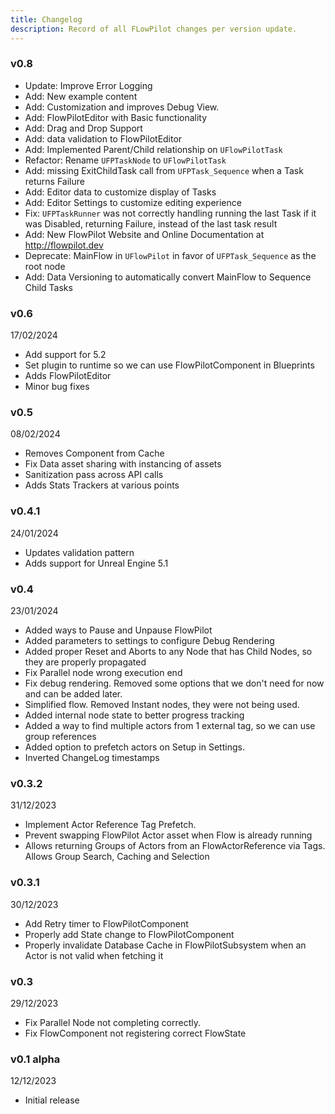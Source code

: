 ```yaml
---
title: Changelog
description: Record of all FLowPilot changes per version update.
---
```


### v0.8

- Update: Improve Error Logging
- Add: New example content
- Add: Customization and improves Debug View.
- Add: FlowPilotEditor with Basic functionality
- Add: Drag and Drop Support
- Add: data validation to FlowPilotEditor
- Add: Implemented Parent/Child relationship on `UFlowPilotTask`
- Refactor: Rename `UFPTaskNode` to `UFlowPilotTask`
- Add: missing ExitChildTask call from `UFPTask_Sequence` when a Task returns Failure
- Add: Editor data to customize display of Tasks
- Add: Editor Settings to customize editing experience
- Fix: `UFPTaskRunner` was not correctly handling running the last Task if it was Disabled, returning Failure, instead of the last task result
- Add: New FlowPilot Website and Online Documentation at <http://flowpilot.dev>
- Deprecate: MainFlow in `UFlowPilot` in favor of `UFPTask_Sequence` as the root node
- Add: Data Versioning to automatically convert MainFlow to Sequence Child Tasks

### v0.6

17/02/2024

- Add support for 5.2
- Set plugin to runtime so we can use FlowPilotComponent in Blueprints
- Adds FlowPilotEditor
- Minor bug fixes

### v0.5

08/02/2024

- Removes Component from Cache
- Fix Data asset sharing with instancing of assets
- Sanitization pass across API calls
- Adds Stats Trackers at various points

### v0.4.1

24/01/2024

- Updates validation pattern
- Adds support for Unreal Engine 5.1

### v0.4

23/01/2024

- Added ways to Pause and Unpause FlowPilot
- Added parameters to settings to configure Debug Rendering
- Added proper Reset and Aborts to any Node that has Child Nodes, so they are properly propagated
- Fix Parallel node wrong execution end
- Fix debug rendering. Removed some options that we don't need for now and can be added later.
- Simplified flow. Removed Instant nodes, they were not being used.
- Added internal node state to better progress tracking
- Added a way to find multiple actors from 1 external tag, so we can use group references
- Added option to prefetch actors on Setup in Settings.
- Inverted ChangeLog timestamps

### v0.3.2

31/12/2023

- Implement Actor Reference Tag Prefetch.
- Prevent swapping FlowPilot Actor asset when Flow is already running
- Allows returning Groups of Actors from an FlowActorReference via Tags. Allows Group Search, Caching and Selection

### v0.3.1

30/12/2023

- Add Retry timer to FlowPilotComponent
- Properly add State change to FlowPilotComponent
- Properly invalidate Database Cache in FlowPilotSubsystem when an Actor is not valid when fetching it

### v0.3

29/12/2023

- Fix Parallel Node not completing correctly.
- Fix FlowComponent not registering correct FlowState

### v0.1 alpha

12/12/2023

- Initial release

